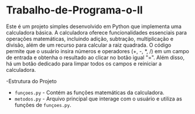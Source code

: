 # Trabalho-de-Programa-o-II

  Este é um projeto simples desenvolvido em Python que implementa uma calculadora básica. A calculadora oferece funcionalidades essenciais para operações matemáticas, incluindo adição, subtração, multiplicação e divisão, além de um recurso para calcular a raiz quadrada. O código permite que o usuário insira números e operadores (+, -, *, /) em um campo de entrada e obtenha o resultado ao clicar no botão igual "=". Além disso, há um botão dedicado para limpar todos os campos e reiniciar a calculadora.

  -Estrutura do Projeto

- `funçoes.py` - Contém as funções matemáticas da calculadora.
- `metodos.py` - Arquivo principal que interage com o usuário e utiliza as funções de `funçoes.py`.


